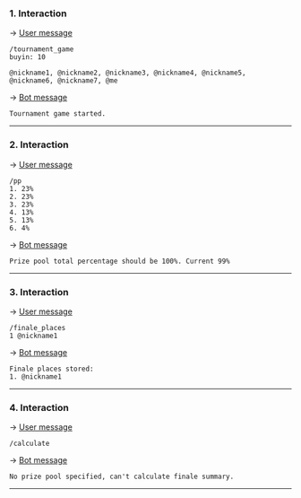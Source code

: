 ### 1. Interaction

&rarr; <ins>User message</ins>

```
/tournament_game
buyin: 10

@nickname1, @nickname2, @nickname3, @nickname4, @nickname5, @nickname6, @nickname7, @me 
```

&rarr; <ins>Bot message</ins>

``` 
Tournament game started. 
``` 
___

### 2. Interaction

&rarr; <ins>User message</ins>

```
/pp 
1. 23%
2. 23%
3. 23%
4. 13%
5. 13%
6. 4% 
```

&rarr; <ins>Bot message</ins>

``` 
Prize pool total percentage should be 100%. Current 99% 
``` 
___

### 3. Interaction

&rarr; <ins>User message</ins>

```
/finale_places
1 @nickname1 
```

&rarr; <ins>Bot message</ins>

``` 
Finale places stored:
1. @nickname1 
``` 
___

### 4. Interaction

&rarr; <ins>User message</ins>

```
/calculate 
```

&rarr; <ins>Bot message</ins>

``` 
No prize pool specified, can't calculate finale summary. 
``` 
___